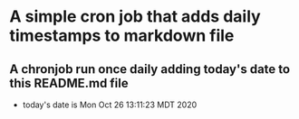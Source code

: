 A simple cron job that adds daily timestamps to markdown file
============================================================
## A chronjob run once daily adding today's date to this README.md file
* today's date is Mon Oct 26 13:11:23 MDT 2020
